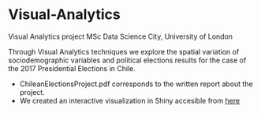 # Visual-Analytics
Visual Analytics project MSc Data Science City, University of London

Through Visual Analytics techniques we explore the spatial variation of sociodemographic variables and political elections results for the case of the 2017 Presidential Elections in Chile. 

* ChileanElectionsProject.pdf corresponds to the written report about the project.
* We created an interactive visualization in Shiny accesible from [here](https://csmontt.shinyapps.io/Elections/)

